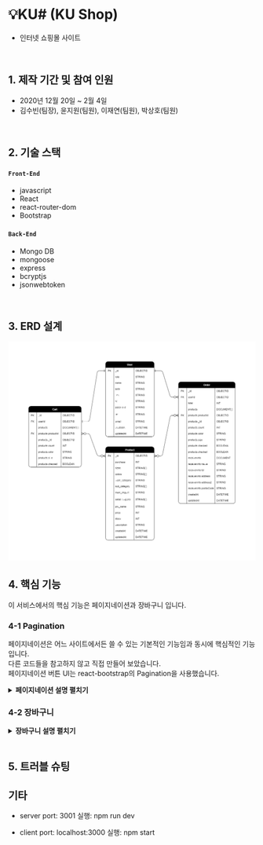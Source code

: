 # 💡KU# (KU Shop)

- 인터넷 쇼핑몰 사이트

</br>

## 1. 제작 기간 및 참여 인원

- 2020년 12월 20일 ~ 2월 4일
- 김수빈(팀장), 윤지원(팀원), 이재연(팀원), 박상호(팀원)

</br>

## 2. 기술 스택

#### `Front-End`

- javascript
- React
- react-router-dom
- Bootstrap

#### `Back-End`

- Mongo DB
- mongoose
- express
- bcryptjs
- jsonwebtoken

</br>

## 3. ERD 설계

![ERD설계도](https://github.com/99-Yoon/KU-Shop/blob/636c367017d43d97690936dd9b29986c705a39e3/docs/database.png)

## 4. 핵심 기능

이 서비스에서의 핵심 기능은 페이지네이션과 장바구니 입니다.

### 4-1 Pagination

페이지네이션은 어느 사이트에서든 쓸 수 있는 기본적인 기능임과 동시에 핵심적인 기능입니다.  
다른 코드들을 참고하지 않고 직접 만들어 보았습니다.  
페이지네이션 버튼 UI는 react-bootstrap의 Pagination을 사용했습니다.

<details>
<summary><b>페이지네이션 설명 펼치기</b></summary>
<div markdown="1">

### 페이지 구성

한 페이지에 9개의 상품이 들어갈 수 있도록 per의 값을 9로 설정합니다.  
그리고 상품을 DB에서 front로 불러올 때 모두 불러오는 것이 아닌 9개씩 불러올 수 있도록 skip과 limit를 활용해 주었습니다.

### 페이지네이션 바

react-bootstrap의 Pagination 컴포넌트를 사용했습니다.
Pagination에는 First, Prev, Item, Next, Last가 있습니다.

</div>
</details>

### 4-2 장바구니

<details>
<summary><b>장바구니 설명 펼치기</b></summary>
<div markdown="1">

</div>
</details>

</br>

## 5. 트러블 슈팅

## 기타

- server
  port: 3001
  실행: npm run dev

- client
  port: localhost:3000
  실행: npm start
